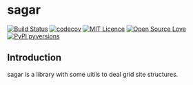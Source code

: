 # sagar

[![Build Status](https://travis-ci.org/unkcpz/sagar.svg?branch=master)](https://travis-ci.org/unkcpz/sagar)
[![codecov](https://codecov.io/gh/unkcpz/sagar/branch/master/graph/badge.svg)](https://codecov.io/gh/unkcpz/sagar)
[![MIT Licence](https://badges.frapsoft.com/os/mit/mit.svg?v=103)](https://opensource.org/licenses/mit-license.php)
[![Open Source Love](https://badges.frapsoft.com/os/v1/open-source.svg?v=103)](https://github.com/ellerbrock/open-source-badges/)
[![PyPI pyversions](https://img.shields.io/pypi/pyversions/ansicolortags.svg)](https://pypi.python.org/pypi/ansicolortags/)

## Introduction
sagar is a library with some uitils to deal grid site
 structures.

